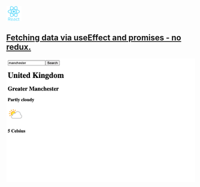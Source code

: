 <img src="https://raw.githubusercontent.com/devicons/devicon/master/icons/react/react-original-wordmark.svg" alt="react" width="40" height="40"/> </a> <a href="https://sass-lang.com" target="_blank">
<h2><a href="https://a1danw.github.io/react-fetching_with_promises/" target="_blank">Fetching data via useEffect and promises - no redux.</a></h2>

![](readme.png)

